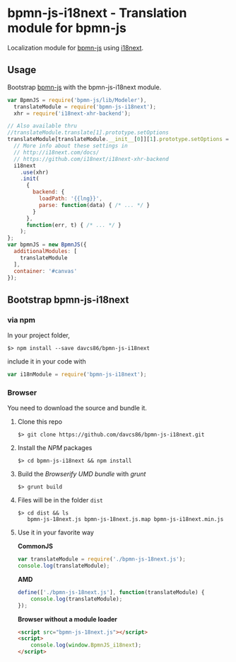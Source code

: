 # bpmn-js-i18next - Translation module for bpmn-js

Localization module for [bpmn-js](https://github.com/bpmn-io/bpmn-js) using [i18next](https://github.com/i18next/i18next).

## Usage

Bootstrap [bpmn-js](https://github.com/bpmn-io/bpmn-js) with the bpmn-js-i18next module.

```js
var BpmnJS = require('bpmn-js/lib/Modeler'),
  translateModule = require('bpmn-js-i18next');
  xhr = require('i18next-xhr-backend');

// Also available thru
//translateModule.translate[1].prototype.setOptions
translateModule[translateModule.__init__[0]][1].prototype.setOptions = function(i18next) {
  // More info about these settings in
  // http://i18next.com/docs/
  // https://github.com/i18next/i18next-xhr-backend
  i18next
    .use(xhr)
    .init(
      {
        backend: {
          loadPath: '{{lng}}',
          parse: function(data) { /* ... */ }
        }
      },
      function(err, t) { /* ... */ }
    );
};
var bpmnJS = new BpmnJS({
  additionalModules: [
    translateModule
  ],
  container: '#canvas'
});
```

## Bootstrap bpmn-js-i18next

### via npm

In your project folder,

```shell
$> npm install --save davcs86/bpmn-js-i18next
```

include it in your code with

```js
var i18nModule = require('bpmn-js-i18next');
```

### Browser

You need to download the source and bundle it.

1. Clone this repo

    ```shell
    $> git clone https://github.com/davcs86/bpmn-js-i18next.git
    ```

1. Install the _NPM_ packages

    ```shell
    $> cd bpmn-js-i18next && npm install
    ```

1. Build the _Browserify UMD bundle_ with _grunt_

    ```shell
    $> grunt build
    ```

1. Files will be in the folder `dist`

    ```shell
    $> cd dist && ls
       bpmn-js-18next.js bpmn-js-18next.js.map bpmn-js-i18next.min.js
    ```

1. Use it in your favorite way

    **CommonJS**
    ```js
    var translateModule = require('./bpmn-js-18next.js');
    console.log(translateModule);
    ```
    **AMD**
    ```js
    define(['./bpmn-js-18next.js'], function(translateModule) {
        console.log(translateModule);
    });
    ```
    **Browser without a module loader**
    ```html
    <script src="bpmn-js-18next.js"></script>
    <script>
        console.log(window.BpmnJS_i18next);
    </script>
    ```